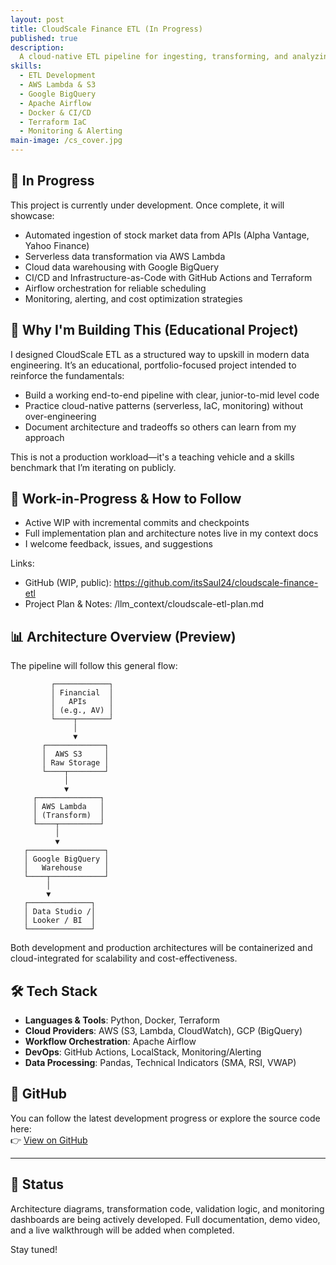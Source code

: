 ```yaml
---
layout: post
title: CloudScale Finance ETL (In Progress)
published: true
description:
  A cloud-native ETL pipeline for ingesting, transforming, and analyzing financial market data using AWS, GCP, Docker, and Apache Airflow. This project is currently under active development and serves as a hands-on demonstration of modern data engineering and DevOps practices.
skills:
  - ETL Development
  - AWS Lambda & S3
  - Google BigQuery
  - Apache Airflow
  - Docker & CI/CD
  - Terraform IaC
  - Monitoring & Alerting
main-image: /cs_cover.jpg
---
```


## 🚧 In Progress

This project is currently under development. Once complete, it will showcase:

- Automated ingestion of stock market data from APIs (Alpha Vantage, Yahoo Finance)
- Serverless data transformation via AWS Lambda
- Cloud data warehousing with Google BigQuery
- CI/CD and Infrastructure-as-Code with GitHub Actions and Terraform
- Airflow orchestration for reliable scheduling
- Monitoring, alerting, and cost optimization strategies

## 🧠 Why I'm Building This (Educational Project)

I designed CloudScale ETL as a structured way to upskill in modern data engineering. It’s an educational, portfolio-focused project intended to reinforce the fundamentals:

- Build a working end-to-end pipeline with clear, junior-to-mid level code
- Practice cloud-native patterns (serverless, IaC, monitoring) without over-engineering
- Document architecture and tradeoffs so others can learn from my approach

This is not a production workload—it's a teaching vehicle and a skills benchmark that I’m iterating on publicly.

## 🔄 Work-in-Progress & How to Follow

- Active WIP with incremental commits and checkpoints
- Full implementation plan and architecture notes live in my context docs
- I welcome feedback, issues, and suggestions

Links:
- GitHub (WIP, public): https://github.com/itsSaul24/cloudscale-finance-etl
- Project Plan & Notes: /llm_context/cloudscale-etl-plan.md

## 📊 Architecture Overview (Preview)

The pipeline will follow this general flow:
```text
         ┌────────────┐
         │ Financial  │
         │   APIs     │
         │ (e.g., AV) │
         └────┬───────┘
              │
              ▼
       ┌─────────────┐
       │  AWS S3     │
       │ Raw Storage │
       └────┬────────┘
            │
            ▼
     ┌──────────────┐
     │ AWS Lambda   │
     │ (Transform)  │
     └────┬─────────┘
          │
          ▼
   ┌─────────────────┐
   │ Google BigQuery │
   │   Warehouse     │
   └────┬────────────┘
        │
        ▼
   ┌──────────────┐
   │ Data Studio /│
   │ Looker / BI  │
   └──────────────┘
```

Both development and production architectures will be containerized and cloud-integrated for scalability and cost-effectiveness.

## 🛠️ Tech Stack

- **Languages & Tools**: Python, Docker, Terraform
- **Cloud Providers**: AWS (S3, Lambda, CloudWatch), GCP (BigQuery)
- **Workflow Orchestration**: Apache Airflow
- **DevOps**: GitHub Actions, LocalStack, Monitoring/Alerting
- **Data Processing**: Pandas, Technical Indicators (SMA, RSI, VWAP)

## 🔗 GitHub

You can follow the latest development progress or explore the source code here:  
👉 [View on GitHub](https://github.com/itsSaul24/cloudscale-finance-etl)

---

## 📁 Status

Architecture diagrams, transformation code, validation logic, and monitoring dashboards are being actively developed. Full documentation, demo video, and a live walkthrough will be added when completed.

Stay tuned!
